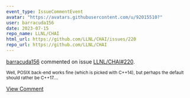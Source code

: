 ```yaml
---
event_type: IssueCommentEvent
avatar: "https://avatars.githubusercontent.com/u/92015510?"
user: barracuda156
date: 2023-07-15
repo_name: LLNL/CHAI
html_url: https://github.com/LLNL/CHAI/issues/220
repo_url: https://github.com/LLNL/CHAI
---
```


<a href='https://github.com/barracuda156' target='_blank'>barracuda156</a> commented on issue <a href='https://github.com/LLNL/CHAI/issues/220' target='_blank'>LLNL/CHAI#220</a>.

<small>Well, POSIX back-end works fine (which is picked with C++14), but perhaps the default should rather be C++17....</small>

<a href='https://github.com/LLNL/CHAI/issues/220' target='_blank'>View Comment</a>